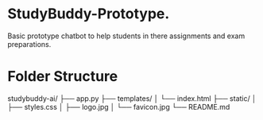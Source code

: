# StudyBuddy-Prototype.
Basic prototype chatbot to help students in there assignments and exam preparations.
# Folder Structure
studybuddy-ai/
├── app.py
├── templates/
│   └── index.html
├── static/
│   ├── styles.css
│   ├── logo.jpg
│   └── favicon.jpg
└── README.md
        

